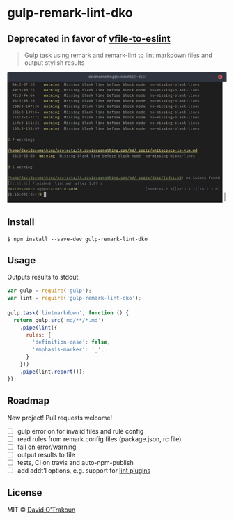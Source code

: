 # gulp-remark-lint-dko

## Deprecated in favor of [vfile-to-eslint](https://github.com/sindresorhus/vfile-to-eslint)

> Gulp task using remark and remark-lint to lint markdown files and output
> stylish results

![Example output](https://raw.githubusercontent.com/davidosomething/gulp-remark-lint-dko/master/screenshot.png)

## Install

```
$ npm install --save-dev gulp-remark-lint-dko
```

## Usage

Outputs results to stdout.

```js
var gulp = require('gulp');
var lint = require('gulp-remark-lint-dko');

gulp.task('lintmarkdown', function () {
  return gulp.src('md/**/*.md')
    .pipe(lint({
      rules: {
        'definition-case': false,
        'emphasis-marker': '_',
      }
    }))
    .pipe(lint.report());
});
```

## Roadmap

New project! Pull requests welcome!

- [ ] gulp error on for invalid files and rule config
- [ ] read rules from remark config files (package.json, rc file)
- [ ] fail on error/warning
- [ ] output results to file
- [ ] tests, CI on travis and auto-npm-publish
- [ ] add addt'l options, e.g. support for [lint plugins](https://www.npmjs.com/package/remark-lint-code)

## License

MIT © [David O'Trakoun](http://davidosomething.com)
